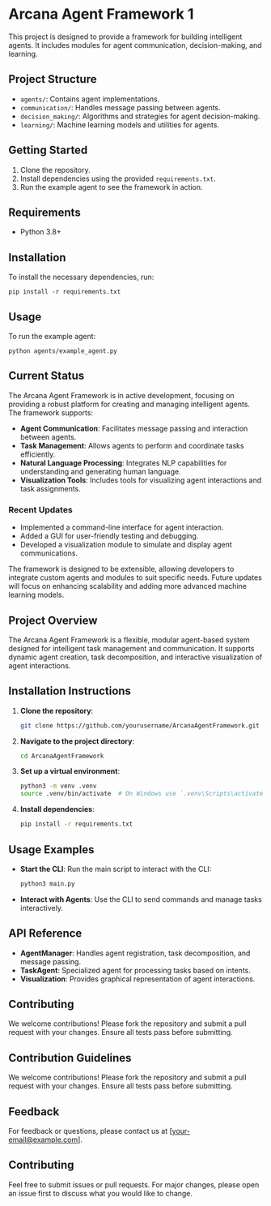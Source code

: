 # Arcana Agent Framework 1

This project is designed to provide a framework for building intelligent agents. It includes modules for agent communication, decision-making, and learning.

## Project Structure
- `agents/`: Contains agent implementations.
- `communication/`: Handles message passing between agents.
- `decision_making/`: Algorithms and strategies for agent decision-making.
- `learning/`: Machine learning models and utilities for agents.

## Getting Started
1. Clone the repository.
2. Install dependencies using the provided `requirements.txt`.
3. Run the example agent to see the framework in action.

## Requirements
- Python 3.8+

## Installation
To install the necessary dependencies, run:
```
pip install -r requirements.txt
```

## Usage
To run the example agent:
```
python agents/example_agent.py
```

## Current Status

The Arcana Agent Framework is in active development, focusing on providing a robust platform for creating and managing intelligent agents. The framework supports:

- **Agent Communication**: Facilitates message passing and interaction between agents.
- **Task Management**: Allows agents to perform and coordinate tasks efficiently.
- **Natural Language Processing**: Integrates NLP capabilities for understanding and generating human language.
- **Visualization Tools**: Includes tools for visualizing agent interactions and task assignments.

### Recent Updates
- Implemented a command-line interface for agent interaction.
- Added a GUI for user-friendly testing and debugging.
- Developed a visualization module to simulate and display agent communications.

The framework is designed to be extensible, allowing developers to integrate custom agents and modules to suit specific needs. Future updates will focus on enhancing scalability and adding more advanced machine learning models.

## Project Overview
The Arcana Agent Framework is a flexible, modular agent-based system designed for intelligent task management and communication. It supports dynamic agent creation, task decomposition, and interactive visualization of agent interactions.

## Installation Instructions
1. **Clone the repository**:
   ```bash
   git clone https://github.com/yourusername/ArcanaAgentFramework.git
   ```
2. **Navigate to the project directory**:
   ```bash
   cd ArcanaAgentFramework
   ```
3. **Set up a virtual environment**:
   ```bash
   python3 -m venv .venv
   source .venv/bin/activate  # On Windows use `.venv\Scripts\activate`
   ```
4. **Install dependencies**:
   ```bash
   pip install -r requirements.txt
   ```

## Usage Examples
- **Start the CLI**:
  Run the main script to interact with the CLI:
  ```bash
  python3 main.py
  ```
- **Interact with Agents**:
  Use the CLI to send commands and manage tasks interactively.

## API Reference
- **AgentManager**: Handles agent registration, task decomposition, and message passing.
- **TaskAgent**: Specialized agent for processing tasks based on intents.
- **Visualization**: Provides graphical representation of agent interactions.

## Contributing
We welcome contributions! Please fork the repository and submit a pull request with your changes. Ensure all tests pass before submitting.

## Contribution Guidelines
We welcome contributions! Please fork the repository and submit a pull request with your changes. Ensure all tests pass before submitting.

## Feedback
For feedback or questions, please contact us at [your-email@example.com].

## Contributing
Feel free to submit issues or pull requests. For major changes, please open an issue first to discuss what you would like to change.
